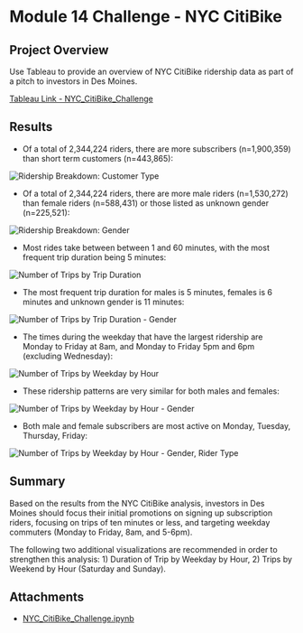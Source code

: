 # Module 14 Challenge - NYC CitiBike

## Project Overview
Use Tableau to provide an overview of NYC CitiBike ridership data as part of a pitch to investors in Des Moines. 

[Tableau Link - NYC_CitiBike_Challenge](https://public.tableau.com/app/profile/patrick.moores/viz/NYC_Citibike_Challenge_16326044974800/NYC_CitiBike_Challenge)


## Results
- Of a total of 2,344,224 riders, there are more subscribers (n=1,900,359) than short term customers (n=443,865):

![Ridership Breakdown: Customer Type](https://github.com/pmoores/bikesharing/blob/main/Resources/Ridership_by_Customer_Type.png)

- Of a total of 2,344,224 riders, there are more male riders (n=1,530,272) than female riders (n=588,431) or those listed as unknown gender (n=225,521): 

![Ridership Breakdown: Gender](https://github.com/pmoores/bikesharing/blob/main/Resources/Ridership_by_Gender.png)

- Most rides take between between 1 and 60 minutes, with the most frequent trip duration being 5 minutes: 

![Number of Trips by Trip Duration](https://github.com/pmoores/bikesharing/blob/main/Resources/Number_of_Trips_by_Trip_Duration.png)

- The most frequent trip duration for males is 5 minutes, females is 6 minutes and unknown gender is 11 minutes: 

![Number of Trips by Trip Duration - Gender](https://github.com/pmoores/bikesharing/blob/main/Resources/Number_of_Trips_by_Trip_Duration_Gender.png)

- The times during the weekday that have the largest ridership are Monday to Friday at 8am, and Monday to Friday 5pm and 6pm (excluding Wednesday): 

![Number of Trips by Weekday by Hour](https://github.com/pmoores/bikesharing/blob/main/Resources/Number_of_Trips_by_Weekday_by_Hour.png)

- These ridership patterns are very similar for both males and females: 

![Number of Trips by Weekday by Hour - Gender](https://github.com/pmoores/bikesharing/blob/main/Resources/Number_of_Trips_by_Weekday_by_Hour_Gender.png)

- Both male and female subscribers are most active on Monday, Tuesday, Thursday, Friday: 

![Number of Trips by Weekday by Hour - Gender, Rider Type](https://github.com/pmoores/bikesharing/blob/main/Resources/Number_of_Trips_by_Weekday_by_Hour_Gender_Customer.png)


## Summary
Based on the results from the NYC CitiBike analysis, investors in Des Moines should focus their initial promotions on signing up subscription riders, focusing on trips of ten minutes or less, and targeting weekday commuters (Monday to Friday, 8am, and 5-6pm).

The following two additional visualizations are recommended in order to strengthen this analysis: 1) Duration of Trip by Weekday by Hour, 2) Trips by Weekend by Hour (Saturday and Sunday).


## Attachments
- [NYC_CitiBike_Challenge.ipynb](https://github.com/pmoores/bikesharing/blob/main/NYC_CitiBike_Challenge.ipynb)
